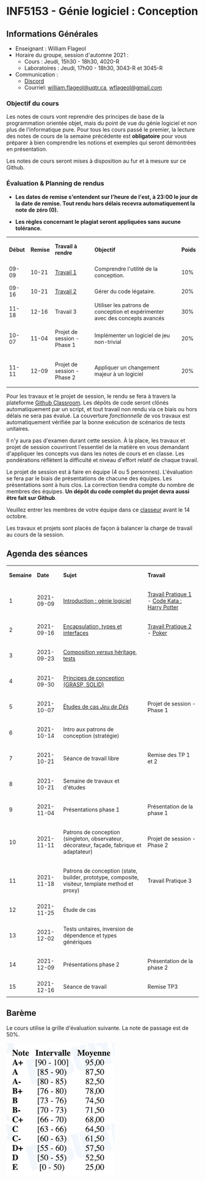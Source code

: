 # INF5153 - Génie logiciel : Conception

## Informations Générales

* Enseignant : William Flageol
* Horaire du groupe, session d'automne 2021 :
  * Cours : Jeudi, 15h30 - 18h30, 4020-R
  * Laboratoires : Jeudi, 17h00 - 18h30, 3043-R et 3045-R
* Communication :
  * [Discord](https://discord.gg/npFDAwCXcw)
  * Courriel: william.flageol@uqtr.ca, wflageol@gmail.com

### Objectif du cours

Les notes de cours vont reprendre des principes de base de la programmation orientée objet, mais du point de vue du génie logiciel et non plus de l'informatique pure. Pour tous les cours passé le premier, la lecture des notes de cours de la semaine précédente est **obligatoire** pour vous préparer à bien comprendre les notions et exemples qui seront démontrées en présentation.

Les notes de cours seront mises à disposition au fur et à mesure sur ce Github.

### Évaluation & Planning de rendus

* **Les dates de remise s'entendent sur l'heure de l'est, à 23:00 le jour de la date de remise. Tout rendu hors délais recevra automatiquement la note de zéro (0).**

* **Les règles concernant le plagiat seront appliquées sans aucune tolérance.**

<table>
<tr>
<td>

**Début**

</td>
<td>

**Remise**

</td>
<td>

**Travail à rendre**

</td>
<td>

**Objectif**

</td>
<td>

**Poids**

</td>
</tr>

<tr>
<td>09-09</td>
<td>10-21</td>
<td>

[Travail 1](https://github.com/wflageol-uqtr/inf1035/blob/master/travail1.md)

</td>
<td>Comprendre l'utilité de la conception.</td>
<td>10%</td>
</tr>

<tr>
<td>09-16</td>
<td>10-21</td>
<td>

[Travail 2](https://github.com/wflageol-uqtr/inf1035/blob/master/travail2.md)

</td>
<td>Gérer du code légataire.</td>
<td>20%</td>
</tr>

<tr>
<td>11-18</td>
<td>12-16</td>
<td>

Travail 3

</td>
<td>Utiliser les patrons de conception et expérimenter avec des concepts avancés</td>
<td>30%</td>
</tr>

<tr>
<td>10-07</td>
<td>11-04</td>
<td>

Projet de session - Phase 1

</td>
<td>Implémenter un logiciel de jeu non-trivial</td>
<td>20%</td>
</tr>

<tr>
<td>11-11</td>
<td>12-09</td>
<td>

Projet de session - Phase 2

</td>
<td>Appliquer un changement majeur à un logiciel</td>
<td>20%</td>
</tr>


</table>

Pour les travaux et le projet de session, le rendu se fera à travers la plateforme [Github Classroom](https://classroom.github.com/classrooms/88508300-inf1035). Les dépôts de code seront clônés automatiquement par un script, et tout travail non rendu via ce biais ou hors délais ne sera pas évalué. La couverture _fonctionnelle_ de vos travaux est automatiquement vérifiée par la bonne exécution de scénarios de tests unitaires.

Il n'y aura pas d'examen durant cette session. À la place, les travaux et projet de session couvriront l'essentiel de la matière en vous demandant d'appliquer les concepts vus dans les notes de cours et en classe. Les pondérations réflètent la difficulté et niveau d'effort relatif de chaque travail.

Le projet de session est à faire en équipe (4 ou 5 personnes). L'évaluation se fera par le biais de présentations de chacune des équipes. Les présentations sont à huis clos. La correction tiendra compte du nombre de membres des équipes. **Un dépôt du code complet du projet devra aussi être fait sur Github**.

Veuillez entrer les membres de votre équipe dans ce [classeur](https://docs.google.com/spreadsheets/d/1bK7ITmnuZhqL8LnlGgS65UYvH9MotiTKkbFpebmqino/edit?usp=sharing) avant le 14 octobre.

Les travaux et projets sont placés de façon à balancer la charge de travail au cours de la session.


## Agenda des séances

<table>
<tr>
<td>

**Semaine**

</td>
<td>

**Date**

</td>
<td>

**Sujet**

</td>
<td>

**Travail**

</td>
<tr>
<td>1</td>
<td>2021-09-09</td>
<td>

[Introduction : génie logiciel](https://github.com/wflageol-uqtr/inf1035/blob/master/semaine1.md)

</td>
<td>

[Travail Pratique 1](https://github.com/wflageol-uqtr/inf1035/blob/master/travail1.md) - [Code Kata : Harry Potter](https://classroom.github.com/a/fMsfizsL)

</td>
</tr>

<tr>
<td>2</td>
<td>2021-09-16</td>
<td>

[Encapsulation, types et interfaces](https://github.com/wflageol-uqtr/inf1035/blob/master/semaine2.md)

</td>
<td>

[Travail Pratique 2](https://github.com/wflageol-uqtr/inf1035/blob/master/travail2.md) - [Poker](https://classroom.github.com/a/gzLRdjgs)

</td>
</tr>

<tr>
<td>3</td>
<td>2021-09-23</td>
<td>

[Composition _versus_ héritage, tests](https://github.com/wflageol-uqtr/inf1035/blob/master/semaine3.md)

</td>
<td></td>
</tr>

<tr>
<td>4</td>
<td>2021-09-30</td>
<td>

[Principes de conception (GRASP, SOLID)](https://github.com/wflageol-uqtr/inf1035/blob/master/semaine4.md)

</td>
<td></td>
</tr>

<tr>
<td>5</td>
<td>2021-10-07</td>
<td>

[Études de cas _Jeu de Dés_](https://github.com/wflageol-uqtr/inf1035/blob/master/etude1.md)

</td>
<td>

Projet de session - Phase 1

</td>
</tr>

<tr>
<td>6</td>
<td>2021-10-14</td>
<td>

Intro aux patrons de conception (stratégie)

</td>
<td></td>
</tr>

<tr>
<td>7</td>
<td>2021-10-21</td>
<td>

Séance de travail libre

</td>
<td>

Remise des TP 1 et 2

</td>
</tr>

<tr>
<td>8</td>
<td>2021-10-21</td>
<td>

Semaine de travaux et d'études

</td>
<td></td>
</tr>

<tr>
<td>9</td>
<td>2021-11-04</td>
<td>

Présentations phase 1

</td>
<td>

Présentation de la phase 1

</td>
</tr>

<tr>
<td>10</td>
<td>2021-11-11</td>
<td>

Patrons de conception (singleton, observateur, décorateur, façade, fabrique et adaptateur)

</td>
<td>

Projet de session - Phase 2

</td>
</tr>

<tr>
<td>11</td>
<td>2021-11-18</td>
<td>

Patrons de conception (state, builder, prototype, composite, visiteur, template method et proxy)

</td>
<td>

Travail Pratique 3

</td>
</tr>

<tr>
<td>12</td>
<td>2021-11-25</td>
<td>

Étude de cas

</td>
<td>
</td>
</tr>

<tr>
<td>13</td>
<td>2021-12-02</td>
<td>

Tests unitaires, inversion de dépendence et types génériques

</td>
<td>

</td>
</tr>

<tr>
<td>14</td>
<td>2021-12-09</td>
<td>

Présentations phase 2

</td>
<td>

Présentation de la phase 2

</td>
</tr>

<tr>
<td>15</td>
<td>2021-12-16</td>
<td>

Séance de travail

</td>
<td>

Remise TP3

</td>
</tr>
</table>

## Barème

Le cours utilise la grille d'évaluation suivante. La note de passage est de 50%.

![](resources/plan_echelle.png)
